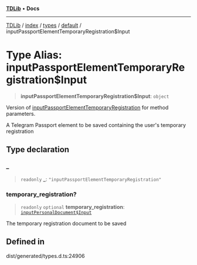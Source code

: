 [**TDLib**](../../../../../../README.md) • **Docs**

***

[TDLib](../../../../../../modules.md) / [index](../../../../../README.md) / [types](../../../README.md) / [default](../README.md) / inputPassportElementTemporaryRegistration$Input

# Type Alias: inputPassportElementTemporaryRegistration$Input

> **inputPassportElementTemporaryRegistration$Input**: `object`

Version of [inputPassportElementTemporaryRegistration](inputPassportElementTemporaryRegistration.md) for method parameters.

A Telegram Passport element to be saved containing the user's temporary registration

## Type declaration

### \_

> `readonly` **\_**: `"inputPassportElementTemporaryRegistration"`

### temporary\_registration?

> `readonly` `optional` **temporary\_registration**: [`inputPersonalDocument$Input`](inputPersonalDocument$Input-1.md)

The temporary registration document to be saved

## Defined in

dist/generated/types.d.ts:24906
